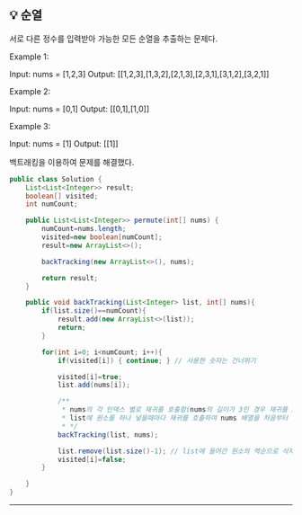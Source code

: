 ## 💡 순열
서로 다른 정수를 입력받아 가능한 모든 순열을 추출하는 문제다.

Example 1:

Input: nums = [1,2,3]
Output: [[1,2,3],[1,3,2],[2,1,3],[2,3,1],[3,1,2],[3,2,1]]

Example 2:

Input: nums = [0,1]
Output: [[0,1],[1,0]]

Example 3:

Input: nums = [1]
Output: [[1]]

백트래킹을 이용하여 문제를 해결했다.
~~~java
public class Solution {
    List<List<Integer>> result;
    boolean[] visited;
    int numCount;

    public List<List<Integer>> permute(int[] nums) {
        numCount=nums.length;
        visited=new boolean[numCount];
        result=new ArrayList<>();

        backTracking(new ArrayList<>(), nums);

        return result;
    }

    public void backTracking(List<Integer> list, int[] nums){
        if(list.size()==numCount){
            result.add(new ArrayList<>(list));
            return;
        }

        for(int i=0; i<numCount; i++){
            if(visited[i]) { continue; } // 사용한 숫자는 건너뛰기

            visited[i]=true;
            list.add(nums[i]);

            /**
             * nums의 각 인덱스 별로 재귀를 호출함(nums의 길이가 3인 경우 재귀를 3번 호출)
             * list에 원소를 하나 넣을때마다 재귀를 호출하여 nums 배열을 처음부터 다시 순회
             * */
            backTracking(list, nums);

            list.remove(list.size()-1); // list에 들어간 원소의 역순으로 삭제
            visited[i]=false;
        }

    }
}

~~~

-----
</br>
